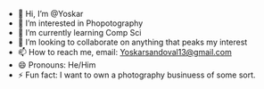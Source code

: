 - 👋 Hi, I’m @Yoskar
- 👀 I’m interested in Phopotography
- 🌱 I’m currently learning Comp Sci
- 💞️ I’m looking to collaborate on anything that peaks my interest
- 📫 How to reach me, email: Yoskarsandoval13@gmail.com
- 😄 Pronouns: He/Him
- ⚡ Fun fact: I want to own a photography businuess of some sort.

<!---
Yosk-as/Yosk-as is a ✨ special ✨ repository because its `README.md` (this file) appears on your GitHub profile.
You can click the Preview link to take a look at your changes.
--->
